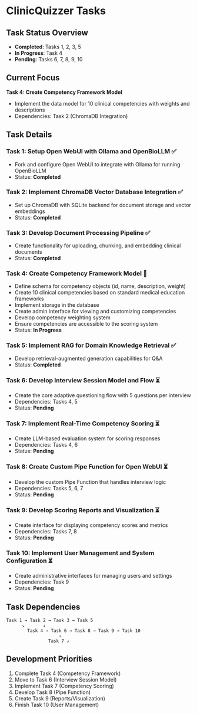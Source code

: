 # ClinicQuizzer Tasks

## Task Status Overview

- **Completed**: Tasks 1, 2, 3, 5
- **In Progress**: Task 4
- **Pending**: Tasks 6, 7, 8, 9, 10

## Current Focus

**Task 4: Create Competency Framework Model**

- Implement the data model for 10 clinical competencies with weights and descriptions
- Dependencies: Task 2 (ChromaDB Integration)

## Task Details

### Task 1: Setup Open WebUI with Ollama and OpenBioLLM ✅

- Fork and configure Open WebUI to integrate with Ollama for running OpenBioLLM
- Status: **Completed**

### Task 2: Implement ChromaDB Vector Database Integration ✅

- Set up ChromaDB with SQLite backend for document storage and vector embeddings
- Status: **Completed**

### Task 3: Develop Document Processing Pipeline ✅

- Create functionality for uploading, chunking, and embedding clinical documents
- Status: **Completed**

### Task 4: Create Competency Framework Model 🔄

- Define schema for competency objects (id, name, description, weight)
- Create 10 clinical competencies based on standard medical education frameworks
- Implement storage in the database
- Create admin interface for viewing and customizing competencies
- Develop competency weighting system
- Ensure competencies are accessible to the scoring system
- Status: **In Progress**

### Task 5: Implement RAG for Domain Knowledge Retrieval ✅

- Develop retrieval-augmented generation capabilities for Q&A
- Status: **Completed**

### Task 6: Develop Interview Session Model and Flow ⏳

- Create the core adaptive questioning flow with 5 questions per interview
- Dependencies: Tasks 4, 5
- Status: **Pending**

### Task 7: Implement Real-Time Competency Scoring ⏳

- Create LLM-based evaluation system for scoring responses
- Dependencies: Tasks 4, 6
- Status: **Pending**

### Task 8: Create Custom Pipe Function for Open WebUI ⏳

- Develop the custom Pipe Function that handles interview logic
- Dependencies: Tasks 5, 6, 7
- Status: **Pending**

### Task 9: Develop Scoring Reports and Visualization ⏳

- Create interface for displaying competency scores and metrics
- Dependencies: Tasks 7, 8
- Status: **Pending**

### Task 10: Implement User Management and System Configuration ⏳

- Create administrative interfaces for managing users and settings
- Dependencies: Task 9
- Status: **Pending**

## Task Dependencies

```
Task 1 → Task 2 → Task 3 → Task 5
      ↘       ↓
        Task 4 → Task 6 → Task 8 → Task 9 → Task 10
                    ↓
                Task 7 ↗
```

## Development Priorities

1. Complete Task 4 (Competency Framework)
2. Move to Task 6 (Interview Session Model)
3. Implement Task 7 (Competency Scoring)
4. Develop Task 8 (Pipe Function)
5. Create Task 9 (Reports/Visualization)
6. Finish Task 10 (User Management)

